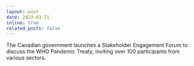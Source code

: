 ```yaml
---
layout: post
date: 2023-03-21
inline: true
related_posts: false
---
```


The Canadian government launches a Stakeholder Engagement Forum to discuss the WHO Pandemic Treaty, inviting over 100 participants from various sectors.
